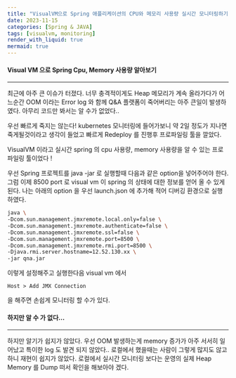 ```yaml
---
title: "VisualVM으로 Spring 애플리케이션의 CPU와 메모리 사용량 실시간 모니터링하기"
date: 2023-11-15
categories: [Spring & JAVA]
tags: [visualvm, monitoring]
render_with_liquid: true
mermaid: true
---
```

#### Visual VM 으로 Spring Cpu, Memory 사용량 알아보기
---
최근에 아주 큰 이슈가 터졌다. 너무 충격적이게도 Heap 메모리가 계속 올라가다가 어느순간 OOM 이라는 Error log 와 함께 Q&A 플랫폼이 죽어버리는 아주 큰일이 발생하였다. 아무리 코드만 봐서는 알 수가 없었다..

우선 빠르게 죽지는 않는다! kubernetes 모니터링에 들어가보니 약 2일 정도가 지나면 죽게될것이라고 생각이 들었고 빠르게 Redeploy 를 진행후 프로파일링 툴을 깔았다.

VisualVM 이라고 실시간 spring 의 cpu 사용량, memory 사용량을 알 수 있는 프로파일링 툴이었다 !

우선 Spring 프로젝트를 java -jar 로 실행할때 다음과 같은 option을 넣어주어야 한다. 그럼 이제 8500 port 로 visual vm 이 spring 의 상태에 대한 정보를 얻어 올 수 있게 된다.
나는 아래의 option 을 우선 launch.json 에 추가해 적어 디버깅 환경으로 실행 하였다.

```bash
java \
-Dcom.sun.management.jmxremote.local.only=false \
-Dcom.sun.management.jmxremote.authenticate=false \
-Dcom.sun.management.jmxremote.ssl=false \
-Dcom.sun.management.jmxremote.port=8500 \
-Dcom.sun.management.jmxremote.rmi.port=8500 \
-Djava.rmi.server.hostname=12.52.130.xx \
-jar qna.jar
```

이렇게 설정해주고 실행한다음 visual vm 에서 
```
Host > Add JMX Connection 
```
을 해주면 손쉽게 모니터링 할 수가 있다.

#### 하지만 알 수 가 없다...
---
하지만 알기가 쉽지가 않았다. 우선 OOM 발생하는게 memory 증가가 아주 서서히 일어났고 특이한 log 도 발견 되지 않았다.. 
로컬에서 했을때는 사람이 그렇게 많지도 않고 하니 재현이 쉽지가 않았다. 로컬에서 실시간 모니터링 보다는 운영의 실제 Heap Memory 를 Dump 떠서 확인을 해보아야 겠다. 
